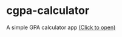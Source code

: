 # cgpa-calculator

A simple GPA calculator app <a href="http://calculate-my-gpa.github.me/" target="_blank">(Click to open)</a>
